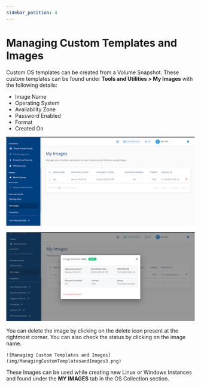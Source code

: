 ```yaml
---
sidebar_position: 4
---
```

# Managing Custom Templates and Images
Custom OS templates can be created from a Volume Snapshot. These custom templates can be found under **Tools and Utilities > My Images** with the following details:

- Image Name
- Operating System
- Availability Zone
- Password Enabled
- Format
- Created On

![Managing Custom Templates and Images](img/ManagingCustomTemplatesandImages1.png)

![Managing Custom Templates and Images](img/ManagingCustomTemplatesandImages2.png)

You can delete the image by clicking on the delete icon present at the rightmost corner. You can also check the status by clicking on the image name.

	![Managing Custom Templates and Images](img/ManagingCustomTemplatesandImages3.png)

These Images can be used while creating new Linux or Windows Instances and found under the **MY IMAGES** tab in the OS Collection section.




